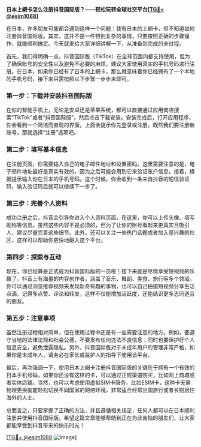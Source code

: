 **日本上網卡怎么注册抖音国际版？——轻松玩转全球社交平台[[TG💪+ @esim1088](https://t.me/s/esim1088)]**

在日本，许多朋友可能都会遇到这样一个问题：我有日本的上網卡，但不知道如何注册抖音国际版。其实，这并不是一件特别复杂的事情，只要按照正确的步骤操作，就能顺利搞定。今天就来给大家详细讲解一下，从准备到完成的全过程。

首先，我们得明确一点，抖音国际版（TikTok）在全球范围内都支持使用，但为了确保账号的安全性以及避免不必要的麻烦，建议大家使用真实的手机号码进行注册。在日本，如果你已经有了日本的上網卡，那么就意味着你已经拥有了一个本地的手机号码，接下来只需按照以下步骤一步步来即可。

### **第一步：下载并安装抖音国际版**
在你的智能手机上，无论是安卓还是苹果系统，都可以直接通过应用商店搜索“TikTok”或者“抖音国际版”，然后点击下载安装。安装完成后，打开应用程序，你会看到一个简洁而直观的界面，上面会提示你先登录或注册。既然我们要注册新账号，那就选择“注册”选项吧。

### **第二步：填写基本信息**
在注册页面，你需要输入自己的电子邮件地址和设置密码。这里需要注意的是，电子邮件地址最好是真实有效的，因为之后可能会用到它来验证账户信息。接着，根据提示输入你在日本的手机号码。这个时候，你会收到一条来自抖音的短信验证码，输入验证码后就可以继续下一步了。

### **第三步：完善个人资料**
成功注册之后，抖音会引导你进入个人资料页面。在这里，你可以上传头像、填写昵称等信息。虽然这些内容不是必须的，但为了让你的账号看起来更真实且吸引人，建议尽量完善这些细节。此外，还可以关注一些热门话题或者加入感兴趣的社区，这样可以帮助你更快地融入这个平台。

### **第四步：探索与互动**
现在，你已经算是正式成为抖音国际版的一员啦！接下来就是尽情享受短视频的乐趣了。抖音上有海量的内容创作者，涵盖了音乐、舞蹈、美食、旅行等多个领域。你可以通过浏览推荐视频来发现新奇有趣的事物，也可以自己拍摄短视频分享生活点滴。记得多点赞、评论和转发，这样不仅能增加活跃度，还能结识更多志同道合的朋友。

### **第五步：注意事项**
虽然注册过程相对简单，但在使用过程中还是有一些需要注意的地方。例如，要遵守当地的法律法规和社会公德，不要发布任何违法不良信息；同时也要保护好个人信息安全，避免泄露隐私。另外，抖音国际版对于未成年用户的管理非常严格，如果你是未成年人，请务必在家长或监护人的指导下使用该平台。

最后，再次强调一下，使用日本上網卡注册抖音国际版的关键在于拥有一个有效的日本手机号码。如果你还没有这样的卡，可以通过正规渠道购买，比如网上商城或者实体店铺。当然，也可以考虑使用虚拟SIM卡服务，比如ESIM卡，这种卡无需物理更换就能轻松切换不同国家的网络环境，非常适合经常出国旅行或者长期居住海外的人士。

总而言之，只要掌握了正确的方法，并且遵循相关规定，任何人都可以在日本顺利注册并使用抖音国际版。希望这篇文章能够帮助到正在为此苦恼的朋友们，让大家都能享受到抖音带来的快乐时光！

[[TG💪+ @esim1088](https://t.me/s/esim1088) ![Image](https://i.postimg.cc/4NQfJmqS/Snipaste-2025-05-13-00-14-12.png)]